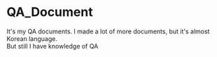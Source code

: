 # QA_Document
<p>It's my QA documents. I made a lot of more documents, but it's almost Korean language.<br>
But still I have knowledge of QA</p>
